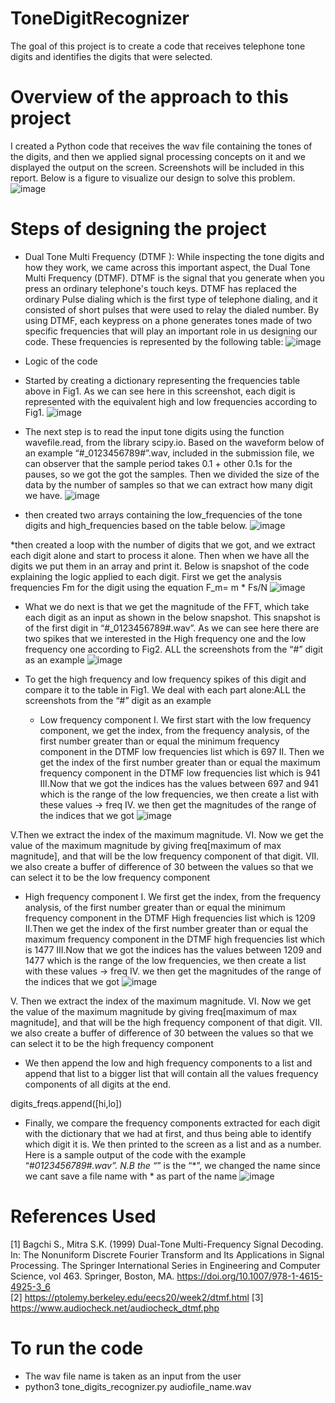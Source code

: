 # ToneDigitRecognizer
The goal of this project is to create a code that receives telephone tone digits and identifies the digits that were selected. 

# Overview of the approach to this project
I created a Python code that receives the wav file containing the tones of the digits, and then we applied signal processing concepts on it and we displayed the output on the screen. Screenshots will be included in this report. Below is a figure to visualize our design to solve this problem.
![image](https://user-images.githubusercontent.com/75078872/120473109-f8239100-c3a6-11eb-936a-9093ecb04f42.png)

# Steps of designing the project
- Dual Tone Multi Frequency (DTMF ):
While inspecting the tone digits and how they work, we came across this important aspect, the Dual Tone Multi Frequency (DTMF). DTMF is the signal that you generate when you press an ordinary telephone's touch keys. DTMF has replaced the ordinary Pulse dialing which is the first type of telephone dialing, and it consisted of short pulses that were used to relay the dialed number. By using DTMF, each keypress on a phone generates tones made of two specific frequencies that will play an important role in us designing our code. These frequencies is represented by the following table: 
![image](https://user-images.githubusercontent.com/75078872/120473425-4cc70c00-c3a7-11eb-87cf-7e0d2f13322a.png)

- Logic of the code
* Started by creating a dictionary representing the frequencies table above in Fig1. As we can see here in this screenshot, each digit is represented with the equivalent high and low frequencies according to Fig1.
![image](https://user-images.githubusercontent.com/75078872/120473564-72541580-c3a7-11eb-9c17-39e50d45b954.png)

*  The next step is to read the input tone digits using the function wavefile.read, from the library scipy.io. Based on the waveform below of an example “#_0123456789#”.wav, included in the submission file, we can observer that the sample period takes 0.1 + other 0.1s for the pauses, so we got the got the samples. Then we divided the size of the data by the number of samples so that we can extract how many digit we have.
![image](https://user-images.githubusercontent.com/75078872/120474173-2eaddb80-c3a8-11eb-9d7c-4473c617b934.png)

*  then created two arrays containing the low_frequencies of the tone digits and high_frequencies based on the table below. 
![image](https://user-images.githubusercontent.com/75078872/120474211-379ead00-c3a8-11eb-85f9-f59d572443a3.png)

*then created a loop with the number of digits that we got, and we extract each digit alone and start to process it alone. Then when we have all the digits we put them in an array and print it. Below is snapshot of the code explaining the logic applied to each digit.
First we get the analysis frequencies Fm for the digit using the equation F_m= m * Fs/N
![image](https://user-images.githubusercontent.com/75078872/120474273-4be2aa00-c3a8-11eb-8340-cbbc175d63c0.png)

* What we do next is that we get the magnitude of the FFT, which take each digit as an input as shown in the below snapshot. This snapshot is of the first digit in “#_0123456789#.wav”. 
As we can see here there are two spikes that we interested in the High frequency one and the low frequency one according to Fig2. ALL the screenshots from the “#” digit as an example
![image](https://user-images.githubusercontent.com/75078872/120474343-5f8e1080-c3a8-11eb-91f7-f6abfc8f6284.png)

* To get the high frequency and low frequency spikes of this digit and compare it to the table in Fig1. We deal with each part alone:ALL the screenshots from the “#” digit as an example
  - Low frequency component
I. We first start with the low frequency component, we get the index, from the frequency analysis,  of the first number greater than or equal  the minimum frequency component in the DTMF low frequencies list which is 697
II. Then we get the index of the first number greater than or equal the maximum frequency component in the DTMF low frequencies list  which is 941
III.Now that we got the indices has the values between 697 and 941 which is the range of the low frequencies, we then create a list with these values -> freq
IV. we then get the magnitudes of the range of the indices that we got
![image](https://user-images.githubusercontent.com/75078872/120474431-7fbdcf80-c3a8-11eb-944f-715ba8805ae1.png)

V.Then we extract the index of the maximum magnitude.
VI. Now we get the value of the maximum magnitude by giving freq[maximum of max magnitude], and that will be the low frequency component of that digit. 
VII. we also create a buffer of difference of 30 between the values so that we can select it to be the low frequency component

  - High frequency component
I. We first get the index, from the frequency analysis,  of the first number greater than or equal  the minimum frequency component in the DTMF High frequencies list which is 1209
II.Then we get the index of the first number greater than or equal the maximum frequency component in the DTMF high frequencies list  which is 1477
III.Now that we got the indices has the values between 1209 and 1477 which is the range of the low frequencies, we then create a list with these values -> freq
IV. we then get the magnitudes of the range of the indices that we got
![image](https://user-images.githubusercontent.com/75078872/120474579-a976f680-c3a8-11eb-869f-10611c558f23.png)

V. Then we extract the index of the maximum magnitude.
VI. Now we get the value of the maximum magnitude by giving freq[maximum of max magnitude], and that will be the high frequency component of that digit. 
VII. we also create a buffer of difference of 30 between the values so that we can select it to be the high frequency component

* We then append the low and high frequency components to a list and append that list to a bigger list that will contain all the values frequency components of all digits at the end. 

digits_freqs.append([hi,lo])

* Finally, we compare the frequency components extracted for each digit with the dictionary that we had at first, and thus being able to identify which digit it is. We then printed to the screen as a list and as a number. Here is a sample output of the code with the example “#_0123456789#.wav”. N.B the “_” is the “*”, we changed the name since we cant save a file name with * as part of the name
![image](https://user-images.githubusercontent.com/75078872/120474728-d6c3a480-c3a8-11eb-99e2-2f65c7333b9e.png)


# References Used 
[1]  Bagchi S., Mitra S.K. (1999) Dual-Tone Multi-Frequency Signal Decoding. In: The Nonuniform Discrete    Fourier Transform and Its Applications in Signal Processing. The Springer International Series in                   Engineering and Computer Science, vol 463. Springer, Boston, MA. https://doi.org/10.1007/978-1-4615-4925-3_6      
[2] https://ptolemy.berkeley.edu/eecs20/week2/dtmf.html
[3] https://www.audiocheck.net/audiocheck_dtmf.php
# To run the code
- The wav file name is taken as an input from the user
- python3 tone_digits_recognizer.py audiofile_name.wav
